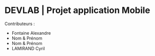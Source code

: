 # DEVLAB | Projet application Mobile

Contributeurs :
- Fontaine Alexandre
- Nom & Prénom
- Nom & Prénom
- LAMIRAND Cyril
